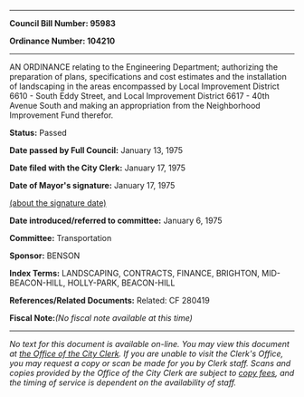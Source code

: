 

********

**Council Bill Number: 95983**
   
**Ordinance Number: 104210**
********

 AN ORDINANCE relating to the Engineering Department; authorizing the preparation of plans, specifications and cost estimates and the installation of landscaping in the areas encompassed by Local Improvement District 6610 - South Eddy Street, and Local Improvement District 6617 - 40th Avenue South and making an appropriation from the Neighborhood Improvement Fund therefor.

**Status:** Passed
   
**Date passed by Full Council:** January 13, 1975
   
**Date filed with the City Clerk:** January 17, 1975
   
**Date of Mayor's signature:** January 17, 1975
   
[(about the signature date)](/~public/approvaldate.htm)
   
   
   
**Date introduced/referred to committee:** January 6, 1975
   
**Committee:** Transportation
   
**Sponsor:** BENSON
   
   
**Index Terms:** LANDSCAPING, CONTRACTS, FINANCE, BRIGHTON, MID-BEACON-HILL, HOLLY-PARK, BEACON-HILL

**References/Related Documents:** Related: CF 280419

**Fiscal Note:**_(No fiscal note available at this time)_
********

_No text for this document is available on-line. You may view this document at [the Office of the City Clerk](http://www.seattle.gov/leg/clerk/contactUs.htm). If you are unable to visit the Clerk's Office, you may request a copy or scan be made for you by Clerk staff. Scans and copies provided by the Office of the City Clerk are subject to [copy fees](http://clerk.seattle.gov/~public/clerkfees.htm), and the timing of service is dependent on the availability of staff._

